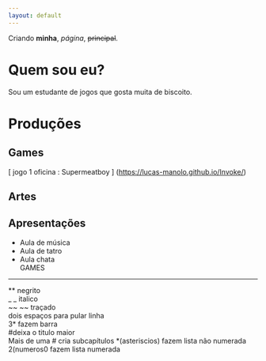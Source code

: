```yaml
---
layout: default
---
```


Criando **minha**, _página_, ~~principal~~.

# Quem sou eu?  
Sou um estudante de jogos que gosta muita de biscoito.

# Produções

## Games

[ jogo 1 oficina : Supermeatboy ] (https://lucas-manolo.github.io/Invoke/)

## Artes

## Apresentações
* Aula de música  
* Aula de tatro  
* Aula chata  
GAMES






* * *

** negrito  
_ _ italico  
~~ ~~ traçado  
   dois espaços para pular linha  
3* fazem barra  
#deixa o titulo maior  
Mais de uma # cria subcapítulos
*(asteriscios) fazem lista não numerada  
2(numeros0 fazem lista numerada
